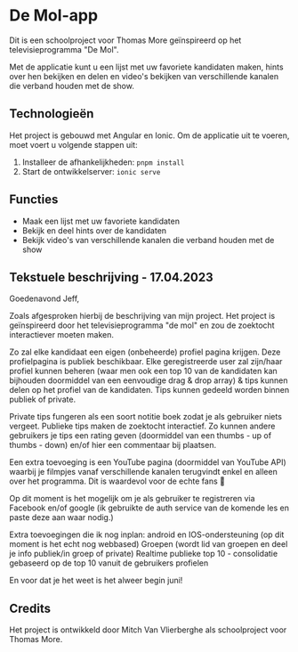 # De Mol-app

Dit is een schoolproject voor Thomas More geïnspireerd op het televisieprogramma "De Mol".

Met de applicatie kunt u een lijst met uw favoriete kandidaten maken, hints over hen bekijken en delen en video's bekijken van verschillende kanalen die verband houden met de show.

## Technologieën

Het project is gebouwd met Angular en Ionic. Om de applicatie uit te voeren, moet voert u volgende stappen uit:

1. Installeer de afhankelijkheden: `pnpm install`
2. Start de ontwikkelserver: `ionic serve`

## Functies

- Maak een lijst met uw favoriete kandidaten
- Bekijk en deel hints over de kandidaten
- Bekijk video's van verschillende kanalen die verband houden met de show

## Tekstuele beschrijving - 17.04.2023

Goedenavond Jeff, 


Zoals afgesproken hierbij de beschrijving van mijn project. 
Het project is geïnspireerd door het televisieprogramma "de mol" en zou de zoektocht interactiever moeten maken. 

Zo zal elke kandidaat een eigen (onbeheerde) profiel pagina krijgen. 
Deze profielpagina is publiek beschikbaar. 
Elke geregistreerde user zal zijn/haar profiel kunnen beheren (waar men ook een top 10 van de kandidaten kan bijhouden doormiddel van een eenvoudige drag & drop array) & tips kunnen delen op het profiel van de kandidaten. 
Tips kunnen gedeeld worden binnen publiek of private. 

Private tips fungeren als een soort notitie boek zodat je als gebruiker niets vergeet. 
Publieke tips maken de zoektocht interactief. Zo kunnen andere gebruikers je tips een rating geven (doormiddel van een thumbs - up of thumbs - down) en/of hier een commentaar bij plaatsen. 

Een extra toevoeging is een YouTube pagina (doormiddel van YouTube API) waarbij je filmpjes vanaf verschillende kanalen terugvindt enkel en alleen over het programma. Dit is waardevol voor de echte fans 🙂

Op dit moment is het mogelijk om je als gebruiker te registreren via Facebook en/of google (ik gebruikte de auth service van de komende les en paste deze aan waar nodig.) 
 

Extra toevoegingen die ik nog inplan: 
android en IOS-ondersteuning (op dit moment is het echt nog webbased)
Groepen (wordt lid van groepen en deel je info publiek/in groep of private)
Realtime publieke top 10 - consolidatie gebaseerd op de top 10 vanuit de gebruikers profielen  

En voor dat je het weet is het alweer begin juni! 

## Credits

Het project is ontwikkeld door Mitch Van Vlierberghe als schoolproject voor Thomas More.
